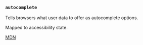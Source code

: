 ### `autocomplete`

Tells browsers what user data to offer as autocomplete options.

Mapped to accessibility state.

[MDN](https://developer.mozilla.org/en-US/docs/Web/HTML/Attributes/autocomplete)
